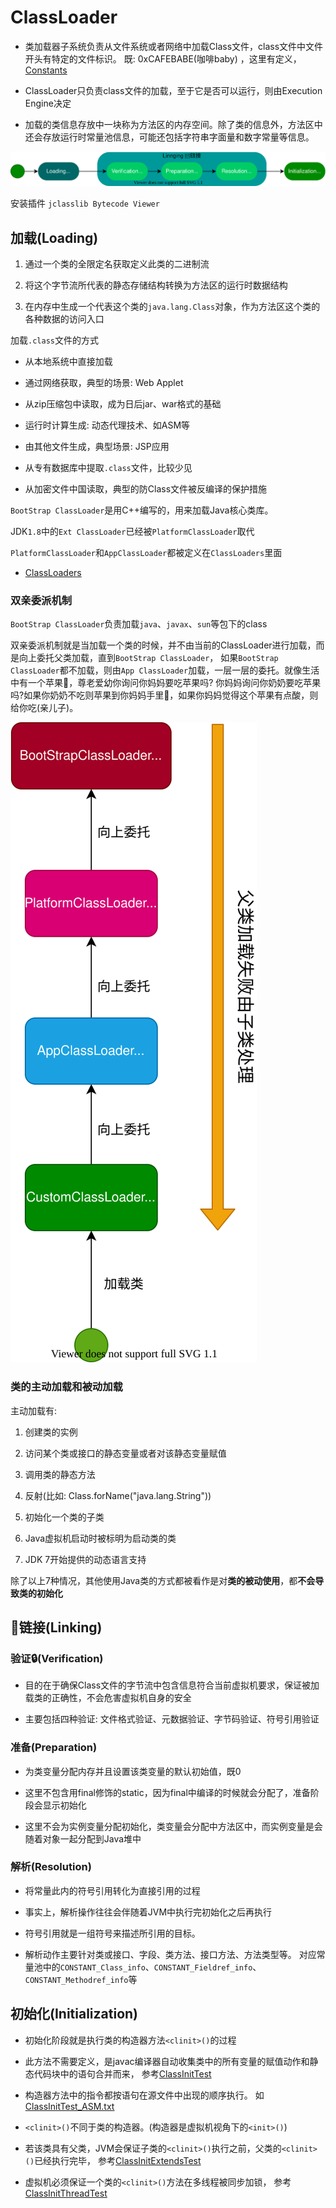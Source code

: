 # ClassLoader

- 类加载器子系统负责从文件系统或者网络中加载Class文件，class文件中文件开头有特定的文件标识。 既: 0xCAFEBABE(咖啡baby)
  ，这里有定义，[Constants](../../../../../../../src/java.base/share/classes/com/sun/java/util/jar/pack/Constants.java)

- ClassLoader只负责class文件的加载，至于它是否可以运行，则由Execution Engine决定

- 加载的类信息存放中一块称为方法区的内存空间。除了类的信息外，方法区中还会存放运行时常量池信息，可能还包括字符串字面量和数字常量等信息。

![ClassLoader流程](static/uml/ClassLoader/ClassLoader_Seq.svg)

安装插件 `jclasslib Bytecode Viewer`

## 加载(Loading)

1. 通过一个类的全限定名获取定义此类的二进制流

2. 将这个字节流所代表的静态存储结构转换为方法区的运行时数据结构

3. 在内存中生成一个代表这个类的`java.lang.Class`对象，作为方法区这个类的各种数据的访问入口

加载`.class`文件的方式

- 从本地系统中直接加载

- 通过网络获取，典型的场景: Web Applet

- 从zip压缩包中读取，成为日后jar、war格式的基础

- 运行时计算生成: 动态代理技术、如ASM等

- 由其他文件生成，典型场景: JSP应用

- 从专有数据库中提取`.class`文件，比较少见

- 从加密文件中国读取，典型的防Class文件被反编译的保护措施

`BootStrap ClassLoader`是用C++编写的，用来加载Java核心类库。

JDK`1.8`中的`Ext ClassLoader`已经被`PlatformClassLoader`取代

`PlatformClassLoader`和`AppClassLoader`都被定义在`ClassLoaders`里面

- [ClassLoaders](../../../../../../../src/java.base/share/classes/jdk/internal/loader/ClassLoaders.java)


### 双亲委派机制

`BootStrap ClassLoader`负责加载`java`、`javax`、`sun`等包下的class

双亲委派机制就是当加载一个类的时候，并不由当前的ClassLoader进行加载，而是向上委托父类加载，直到`BootStrap ClassLoader`，
如果`BootStrap ClassLoader`都不加载，则由`App ClassLoader`加载，一层一层的委托。就像生活中有一个苹果🍎，尊老爱幼你询问你妈妈要吃苹果吗?
你妈妈询问你奶奶要吃苹果吗?如果你奶奶不吃则苹果到你妈妈手里🍏，如果你妈妈觉得这个苹果有点酸，则给你吃(亲儿子)。

![ClassLoader双亲委派机制](static/uml/ClassLoader/ClassLoader_LoadClass.svg)

### 类的主动加载和被动加载

主动加载有:

1. 创建类的实例

2. 访问某个类或接口的静态变量或者对该静态变量赋值

3. 调用类的静态方法

4. 反射(比如: Class.forName("java.lang.String"))

5. 初始化一个类的子类

6. Java虚拟机启动时被标明为启动类的类

7. JDK 7开始提供的动态语言支持

除了以上7种情况，其他使用Java类的方式都被看作是对**类的被动使用**，都**不会导致类的初始化**

## 🔗链接(Linking)

### 验证🔒(Verification)

- 目的在于确保Class文件的字节流中包含信息符合当前虚拟机要求，保证被加载类的正确性，不会危害虚拟机自身的安全

- 主要包括四种验证: 文件格式验证、元数据验证、字节码验证、符号引用验证

### 准备(Preparation)

- 为类变量分配内存并且设置该类变量的默认初始值，既0

- 这里不包含用final修饰的static，因为final中编译的时候就会分配了，准备阶段会显示初始化

- 这里不会为实例变量分配初始化，类变量会分配中方法区中，而实例变量是会随着对象一起分配到Java堆中

### 解析(Resolution)

- 将常量此内的符号引用转化为直接引用的过程

- 事实上，解析操作往往会伴随着JVM中执行完初始化之后再执行

- 符号引用就是一组符号来描述所引用的目标。

- 解析动作主要针对类或接口、字段、类方法、接口方法、方法类型等。 对应常量池中的`CONSTANT_Class_info`、`CONSTANT_Fieldref_info`、`CONSTANT_Methodref_info`等

## 初始化(Initialization)

- 初始化阶段就是执行类的构造器方法`<clinit>()`的过程

- 此方法不需要定义，是javac编译器自动收集类中的所有变量的赋值动作和静态代码块中的语句合并而来，
  参考[ClassInitTest](../../../../../test/java/cool/intent/java/lang/classloader/ClassInitTest.java)

- 构造器方法中的指令都按语句在源文件中出现的顺序执行。
  如[ClassInitTest_ASM.txt](../../../../../test/java/cool/intent/java/lang/classloader/ClassInitTest_ASM.txt)

- `<clinit>()`不同于类的构造器。(构造器是虚拟机视角下的`<init>()`)

- 若该类具有父类，JVM会保证子类的`<clinit>()`执行之前，父类的`<clinit>()`已经执行完毕，
  参考[ClassInitExtendsTest](../../../../../test/java/cool/intent/java/lang/classloader/ClassInitExtendsTest.java)

- 虚拟机必须保证一个类的`<clinit>()`方法在多线程被同步加锁，
  参考[ClassInitThreadTest](../../../../../test/java/cool/intent/java/lang/classloader/ClassInitThreadTest.java)